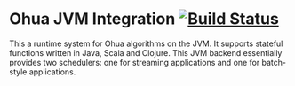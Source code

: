 # Ohua JVM Integration [![Build Status](https://travis-ci.org/ohua-dev/ohua-jvm-runtime.svg?branch=master)](https://travis-ci.org/ohua-dev/ohua-jvm-runtime)

This a runtime system for Ohua algorithms on the JVM. It supports stateful functions written in Java, Scala and Clojure.
This JVM backend essentially provides two schedulers: one for streaming applications and one for batch-style applications.
